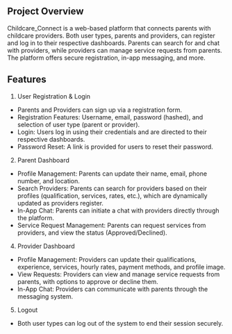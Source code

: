 ## Project Overview
Childcare_Connect is a web-based platform that connects parents with childcare providers. 
Both user types, parents and providers, can register and log in to their respective dashboards. 
Parents can search for and chat with providers, while providers can manage service requests from parents. 
The platform offers secure registration, in-app messaging, and more.

## Features
1. User Registration & Login
- Parents and Providers can sign up via a registration form. <br>
- Registration Features: Username, email, password (hashed), and selection of user type (parent or provider). <br>
- Login: Users log in using their credentials and are directed to their respective dashboards. <br>
- Password Reset: A link is provided for users to reset their password.

2. Parent Dashboard
- Profile Management: Parents can update their name, email, phone number, and location. <br>
- Search Providers: Parents can search for providers based on their profiles (qualification, services, rates, etc.), which are dynamically updated as providers register. <br>
- In-App Chat: Parents can initiate a chat with providers directly through the platform. <br>
- Service Request Management: Parents can request services from providers, and view the status (Approved/Declined).

4. Provider Dashboard
- Profile Management: Providers can update their qualifications, experience, services, hourly rates, payment methods, and profile image. <br>
- View Requests: Providers can view and manage service requests from parents, with options to approve or decline them. <br>
- In-App Chat: Providers can communicate with parents through the messaging system. <br>
5. Logout <br>
- Both user types can log out of the system to end their session securely.
